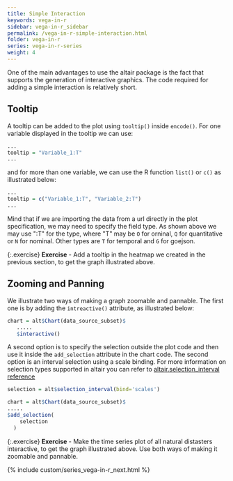 ```yaml
---
title: Simple Interaction
keywords: vega-in-r
sidebar: vega-in-r_sidebar
permalink: /vega-in-r-simple-interaction.html
folder: vega-in-r
series: vega-in-r-series
weight: 4
---
```


One of the main advantages to use the altair package is the fact that supports the generation of interactive graphics. The code required for adding a simple interaction is relatively short.

## Tooltip

A tooltip can be added to the plot using `tooltip()` inside `encode()`. For one variable displayed in the tooltip we can use:

```R
...
tooltip = "Variable_1:T"
...
```

and for more than one variable, we can use the R function `list()` or `c()` as illustrated below:

```R
...
tooltip = c("Variable_1:T", "Variable_2:T")
...
```

Mind that if we are importing the data from a url directly in the plot specification, we may need to specify the field type. As shown above we may use ":T" for the type, where "T" may be `O` for orninal, `Q` for quantitative or `N` for nominal. Other types are `T` for temporal and `G` for goejson.


<div id="vis6"></div>
<script type="text/javascript">
    var yourVlSpec = {
  "$schema": "https://vega.github.io/schema/vega-lite/v4.0.0.json",
  "config": {
    "view": {
      "continuousHeight": 300,
      "continuousWidth": 400
    }
  },
  "data": {
    "url": "https://raw.githubusercontent.com/vega/vega-datasets/master/data/disasters.csv"
  },
  "encoding": {
    "color": {
      "field": "Entity",
      "type": "nominal"
    },
    "opacity": {
      "field": "Deaths",
      "type": "quantitative"
    },
    "tooltip": [
      {
        "field": "Year",
        "type": "ordinal"
      },
      {
        "field": "Deaths",
        "type": "quantitative"
      }
    ],
    "x": {
      "field": "Entity",
      "type": "ordinal"
    },
    "y": {
      "field": "Year",
      "type": "ordinal"
    }
  },
  "height": 600,
  "mark": "rect",
  "transform": [
    {
      "filter": {
        "field": "Entity",
        "oneOf": [
          "Drought",
          "Earthquake",
          "Epidemic",
          "Extreme temperature",
          "Extreme weather",
          "Flood",
          "Landslide",
          "Mass movement (dry)",
          "Volcanic activity",
          "Wildfire"
        ]
      }
    }
  ],
  "width": 200
};
  vegaEmbed('#vis6', yourVlSpec);
</script>

{:.exercise}
**Exercise** - Add a tooltip in the heatmap we created in the previous section, to get the graph illustrated above.


## Zooming and Panning

We illustrate two ways of making a graph zoomable and pannable. The first one is by adding the `intreactive()` attribute, as illustrated below:

```R
chart = alt$Chart(data_source_subset)$
   .....
   $interactive()
```

A second option is to specify the selection outside the plot code and then use it inside the `add_selection` attribute in the chart code.
The second option is an interval selection using a scale binding. For more information on selection types supported in altair you can refer to [altair.selection_interval reference](https://altair-viz.github.io/user_guide/generated/api/altair.selection_interval.html#altair.selection_interval)

```R
selection = alt$selection_interval(bind='scales')

chart = alt$Chart(data_source_subset)$
.....
$add_selection(
    selection
  )
```

<div id="vis7"></div>
<script type="text/javascript">
    var yourVlSpec = {
  "$schema": "https://vega.github.io/schema/vega-lite/v4.0.0.json",
  "config": {
    "view": {
      "continuousHeight": 300,
      "continuousWidth": 400
    }
  },
  "data": {
    "url": "https://raw.githubusercontent.com/vega/vega-datasets/master/data/disasters.csv"
  },
  "encoding": {
    "tooltip": [
      {
        "field": "Year",
        "type": "ordinal"
      },
      {
        "field": "Deaths",
        "type": "quantitative"
      }
    ],
    "x": {
      "field": "Year",
      "type": "quantitative"
    },
    "y": {
      "field": "Deaths",
      "type": "quantitative"
    }
  },
  "height": 300,
  "mark": "line",
  "selection": {
    "selector003": {
      "bind": "scales",
      "encodings": [
        "x",
        "y"
      ],
      "type": "interval"
    }
  },
  "transform": [
    {
      "filter": {
        "equal": "All natural disasters",
        "field": "Entity"
      }
    }
  ],
  "width": 600
};
  vegaEmbed('#vis7', yourVlSpec);
</script>


{:.exercise}
**Exercise** - Make the time series plot of all natural distasters interactive, to get the graph illustrated above. Use both ways of making it zoomable and pannable.


{% include custom/series_vega-in-r_next.html %}
